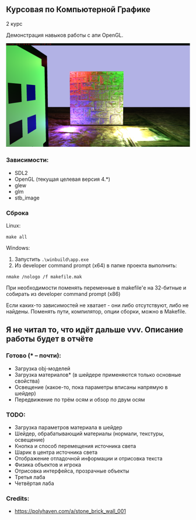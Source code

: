 ## Курсовая по Компьютерной Графике
2 курс

Демонстрация навыков работы с апи OpenGL.

![КДВП](Скрины/5.png)

### Зависимости:
- SDL2
- OpenGL (текущая целевая версия 4.*)
- glew
- glm
- stb_image

### Сброка
Linux:
```shell
make all
```
Windows:
1. Запустить `.\winbuild\app.exe`
2. Из developer command prompt (x64) в папке проекта выполнить:
``` batch
nmake /nologo /f makefile.mak
```
При необходимости поменять переменные в makefile'е на 32-битные и собирать из developer command prompt (x86)

Если каких-то зависимостей не хватает - они либо отсутствуют, либо не найдены.
Поменять пути, компилятор, опции сборки, можно в Makefile.

## Я не читал то, что идёт дальше vvv. Описание работы будет в отчёте

### Готово (\* &ndash; почти):
- Загрузка obj-моделей
- Загрузка материалов\* (в шейдере применяются только основные свойства)
- Освещение (какое-то, пока параметры вписаны напрямую в шейдер)
- Передвижение по трём осям и обзор по двум осям

### TODO:
- Загрузка параметров материала в шейдер
- Шейдер, обрабатывающий материалы (нормали, текстуры, освещение)
- Кнопка и способ перемещения источника света
- Шарик в центра источника света
- Отображение отладочной информации и отрисовка текста
- Физика объектов и игрока
- Отрисовка интерфейса, прозрачные объекты
- Третья лаба
- Четвёртая лаба

### Credits:
- https://polyhaven.com/a/stone_brick_wall_001
